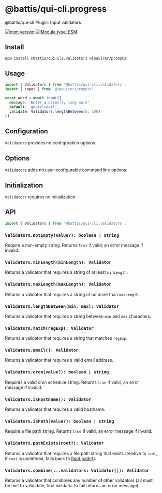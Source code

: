 # @battis/qui-cli.progress

@battis/qui-cli Plugin: Input validators

[![npm version](https://badge.fury.io/js/@battis%2Fqui-cli.validators.svg)](https://badge.fury.io/js/@battis%2Fqui-cli.validators)
[![Module type: ESM](https://img.shields.io/badge/module%20type-esm-brightgreen)](https://nodejs.org/api/esm.html)

## Install

```sh
npm install @battis/qui-cli.validators @inquirer/prompts
```

## Usage

```ts
import { Validators } from '@battis/qui-cli.validators';
import { input } from '@inquirer/prompts'

const word = await input({
  message: 'Enter a decently long word'
  default: 'quetzlcoatl',
  validate: Validators.lengthBetween(8, 100)
})
```

## Configuration

`Validators` provides no configuration options.

## Options

`Validators` adds no user-configurable command line options.

## Initialization

`Validators` requires no initialization

## API

```ts
import { Validators } from '@battis/qui-cli.validators';
```

### `Validators.notEmpty(value?): boolean | string`

Require a non-empty string. Returns `true` if valid, an error message if invalid.

### `Validators.minLength(minLength): Validator`

Returns a validator that requires a string of at least `minLength`.

### `Validators.maxLength(maxLength): Validator`

Returns a validator that requires a string of no more than `maxLength`.

### `Validators.lengthBetween(min, max): Validator`

Returns a validator that requires a string between `min` and `max` characters.

### `Validators.match(regExp): Validator`

Returns a validator that requires a string that matches `regExp`.

### `Validators.email(): Validator`

Returns a validator that requires a valid email address.

### `Validators.cron(value?): boolean | string`

Requires a valid cron schedule string. Returns `true` if valid, an error message if invalid.

### `Validators.isHostname(): Validator`

Returns a validator that requires a valid hostname.

### `Validators.isPath(value?): boolean | string`

Require a file path string. Returns `true` if valid, an error message if invalid.

### `Validators.pathExists(root?): Validator`

Returns a validator that requires a file path string that exists (relative to `root`, if `root` is undefined, falls back to [Root.path()](https://www.npmjs.com/package/@battis/qui-cli.root)).

### `Validators.combine(...validators: Validator[]): Validator`

Returns a validator that combines any number of other validators (all must be met to valididate, first validator to fail returns an error message).
